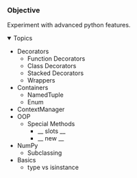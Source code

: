 ### Objective
Experiment with advanced python features. 

<details open>	
  <summary> Topics </summary>

  - Decorators
     - Function Decorators
     - Class Decorators
     - Stacked Decorators
     - Wrappers
  - Containers
     - NamedTuple
     - Enum
  - ContextManager
  - OOP
    - Special Methods
      - __ slots __
      - __ new __
  - NumPy
    - Subclassing
  - Basics
    - type vs isinstance
</details>


